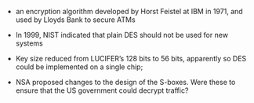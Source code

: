 - an encryption algorithm developed by Horst Feistel at IBM in 1971, and used by Lloyds Bank to secure ATMs
- In 1999, NIST indicated that plain DES should not be used for new systems

- Key size reduced from LUCIFER’s 128 bits to 56 bits, apparently so DES could be implemented on a single chip;
- NSA proposed changes to the design of the S-boxes. Were these to ensure that the US government could decrypt traffic?

